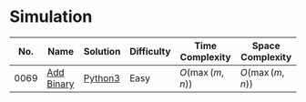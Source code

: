 # Simulation

| No.  | Name  | Solution | Difficulty | Time Complexity | Space Complexity |
| --- | --- | --- | --- | --- | --- |
| 0069 | [Add Binary](https://leetcode.com/problems/add-binary/) | [Python3](https://leetcode.com/problems/add-binary/solutions/4264037/add-binary-python-easy-explanations/) | Easy | $O(\max(m, n))$ | $O(\max(m, n))$ |
